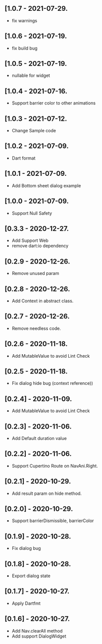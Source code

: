 ## [1.0.7 - 2021-07-29.

* fix warnings

## [1.0.6 - 2021-07-19.

* fix build bug

## [1.0.5 - 2021-07-19.

* nullable for widget

## [1.0.4 - 2021-07-16.

* Support barrier color to other animations

## [1.0.3 - 2021-07-12.

* Change Sample code

## [1.0.2 - 2021-07-09.

* Dart format

## [1.0.1 - 2021-07-09.

* Add Bottom sheet dialog example
## [1.0.0 - 2021-07-09.

* Support Null Safety


## [0.3.3 - 2020-12-27.

* Add Support Web
* remove dart:io dependency

## [0.2.9 - 2020-12-26.

* Remove unused param

## [0.2.8 - 2020-12-26.

* Add Context in abstract class.
## [0.2.7 - 2020-12-26.

* Remove needless code.
## [0.2.6 - 2020-11-18.

* Add MutableValue to avoid Lint Check

## [0.2.5 - 2020-11-18.

* Fix dialog hide bug (context reference))

## [0.2.4] - 2020-11-09.

* Add MutableValue to avoid Lint Check

## [0.2.3] - 2020-11-06.

* Add Default duration value

## [0.2.2] - 2020-11-06.

* Support Cupertino Route on NavAni.Right.

## [0.2.1] - 2020-10-29.

* Add result param on hide method.

## [0.2.0] - 2020-10-29.

* Support barrierDismissible, barrierColor

## [0.1.9] - 2020-10-28.

* Fix dialog bug

## [0.1.8] - 2020-10-28.

* Export dialog state

## [0.1.7] - 2020-10-27.

* Apply Dartfmt

## [0.1.6] - 2020-10-27.

* Add Nav.clearAll method
* Add support DialogWidget

